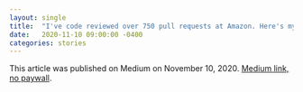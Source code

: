 ```yaml
---
layout: single
title:  "I've code reviewed over 750 pull requests at Amazon. Here's my exact thought process."
date:   2020-11-10 09:00:00 -0400
categories: stories
---
```


This article was published on Medium on November 10, 2020. [Medium link, no paywall](https://curtiseinsmann.medium.com/ive-code-reviewed-over-750-pull-requests-at-amazon-here-s-my-exact-thought-process-cec7c942a3a4).
